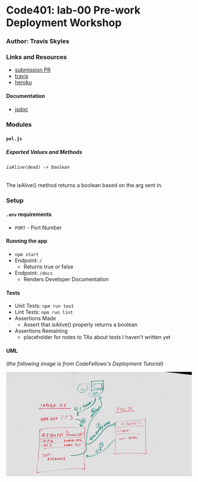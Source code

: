 # Code401: lab-00 Pre-work Deployment Workshop

### Author: Travis Skyles

### Links and Resources
* [submission PR]()
* [travis]()
* [heroku](https://tskyles-401-lab-00.herokuapp.com/)

#### Documentation
* [jsdoc](https://nataliealway-lab-00.herokuapp.com/docs/)

### Modules
#### `pol.js`
##### Exported Values and Methods

###### `isAlive(dead) -> boolean`
The isAlive() method returns a boolean based on the arg sent in.

### Setup
#### `.env` requirements
* `PORT` - Port Number

#### Running the app
* `npm start`
* Endpoint: `/`
  * Returns true or false
* Endpoint: `/docs`
  * Renders Developer Documentation
  
#### Tests
* Unit Tests: `npm run test`
* Lint Tests: `npm run lint`
* Assertions Made
  * Assert that isAlive() properly returns a boolean
* Assertions Remaining
  * placeholder for notes to TAs about tests I haven't written yet

#### UML  
*(the following image is from CodeFellows's Deployment Tutorial)*

![UML Diagram](whiteboard.jpg)